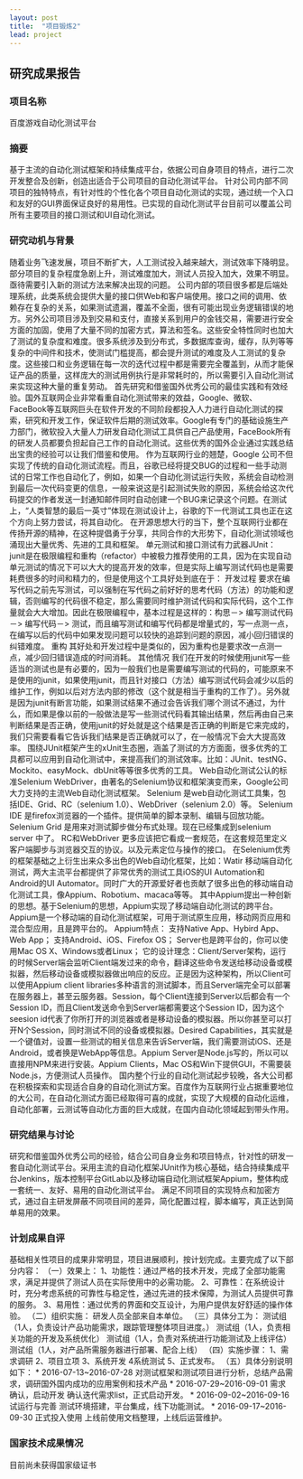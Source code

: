 ```yaml
---
layout: post
title:  "项目锻炼2"
lead: project
---
```


## 研究成果报告

### 项目名称
百度游戏自动化测试平台
### 摘要
基于主流的自动化测试框架和持续集成平台，依据公司自身项目的特点，进行二次开发整合及创新，创造出适合于公司项目的自动化测试平台。
针对公司内部不同项目的独特特点，有针对性的个性化各个项目自动化测试的实现，通过统一个入口和友好的GUI界面保证良好的易用性。已实现的自动化测试平台目前可以覆盖公司所有主要项目的接口测试和UI自动化测试。
### 研究动机与背景	
随着业务飞速发展，项目不断扩大，人工测试投入越来越大，测试效率下降明显。部分项目的复杂程度急剧上升，测试难度加大，测试人员投入加大，效果不明显。亟待需要引入新的测试方法来解决出现的问题。
公司内部的项目很多都是后端处理系统，此类系统会提供大量的接口供Web和客户端使用。接口之间的调用、依赖存在复杂的关系，如果测试遗漏，覆盖不全面，很有可能出现业务逻辑错误的地方。另外公司项目涉及到交易和支付，直接关系到用户的金钱交易，需要进行安全方面的加固，使用了大量不同的加密方式，算法和签名。这些安全特性同时也加大了测试的复杂度和难度。很多系统涉及到分布式，多数据库查询，缓存，队列等等复杂的中间件和技术，使测试门槛提高，都会提升测试的难度及人工测试的复杂度。这些接口和业务逻辑在每一次的迭代过程中都是需要完全覆盖到，从而才能保证产品的质量，这样庞大的测试用例执行是非常耗时的，所以需要引入自动化测试来实现这种大量的重复劳动。
首先研究和借鉴国外优秀公司的最佳实践和有效经验。国外互联网企业非常看重自动化测试带来的效益，Google、微软、FaceBook等互联网巨头在软件开发的不同阶段都投入人力进行自动化测试的探索，研究和开发工作，保证软件后期的测试效率。Google有专门的基础设施生产力部门，微软投入大量人力研发自动化测试工具供自己产品使用，FaceBook所有的研发人员都要负担起自己工作的自动化测试。这些优秀的国外企业通过实践总结出宝贵的经验可以让我们借鉴和使用。
作为互联网行业的翘楚，Google 公司不但实现了传统的自动化测试流程。而且，谷歌已经将提交BUG的过程和一些手动测试的日常工作也自动化了，例如，如果一个自动化测试运行失败，系统会自动检测到最后一次代码变更的信息，一般来说这是引起测试失败的原因，系统会给这次代码提交的作者发送一封通知邮件同时自动创建一个BUG来记录这个问题。在测试上，“人类智慧的最后一英寸”体现在测试设计上，谷歌的下一代测试工具也正在这个方向上努力尝试，将其自动化。
在开源思想大行的当下，整个互联网行业都在传扬开源的精神，在这种提倡勇于分享，共同合作的大形势下，自动化测试领域也涌现出大量优秀、先进的工具和框架。
单元测试和接口测试有力武器JUnit：
junit是在极限编程和重构（refactor）中被极力推荐使用的工具，因为在实现自动单元测试的情况下可以大大的提高开发的效率，但是实际上编写测试代码也是需要耗费很多的时间和精力的，但是使用这个工具好处到底在于：
开发过程
要求在编写代码之前先写测试，可以强制在写代码之前好好的思考代码（方法）的功能和逻辑，否则编写的代码很不稳定，那么需要同时维护测试代码和实际代码，这个工作量就会大大增加。因此在极限编程中，基本过程是这样的：构思－> 编写测试代码－> 编写代码－> 测试，而且编写测试和编写代码都是增量式的，写一点测一点，在编写以后的代码中如果发现问题可以较快的追踪到问题的原因，减小回归错误的纠错难度。
重构
其好处和开发过程中是类似的，因为重构也是要求改一点测一点，减少回归错误造成的时间消耗。
其他情况
我们在开发的时候使用junit写一些适当的测试也是有必要的，因为一般我们也是需要编写测试的代码的，可能原来不是使用的junit，如果使用junit，而且针对接口（方法）编写测试代码会减少以后的维护工作，例如以后对方法内部的修改（这个就是相当于重构的工作了）。另外就是因为junit有断言功能，如果测试结果不通过会告诉我们哪个测试不通过，为什么，而如果是像以前的一般做法是写一些测试代码看其输出结果，然后再由自己来判断结果是否正确，使用junit的好处就是这个结果是否正确的判断是它来完成的，我们只需要看看它告诉我们结果是否正确就可以了，在一般情况下会大大提高效率。
围绕JUnit框架产生的xUnit生态圈，涵盖了测试的方方面面，很多优秀的工具都可以应用到自动化测试中，来提高我们的测试效率。比如：JUnit、testNG、Mockito、easyMock、dbUnit等等很多优秀的工具。
Web自动化测试公认的标准Selenium WebDriver，由著名的Selenium协议和框架演变而来，Google公司大力支持的主流Web自动化测试框架。
Selenium 是web自动化测试工具集，包括IDE、Grid、RC（selenium 1.0）、WebDriver（selenium 2.0）等。
Selenium IDE 是firefox浏览器的一个插件。提供简单的脚本录制、编辑与回放功能。
Selenium Grid 是用来对测试脚步做分布式处理。现在已经集成到selenium server 中了。
RC和WebDriver 更多应该把它看成一套规范，在这套规范里定义客户端脚步与浏览器交互的协议。以及元素定位与操作的接口。
在Selenium优秀的框架基础之上衍生出来众多出色的Web自动化框架，比如：Watir
移动端自动化测试，两大主流平台都提供了非常优秀的测试工具iOS的UI Automation和Android的UI Automator。同时广大的开源爱好者也贡献了很多出色的移动端自动化测试工具，像Appium、Robotium、macaca等等。
其中Appium提出一种创新的思想。基于Selenium的思想，Appium实现了移动端自动化测试的跨平台。
Appium是一个移动端的自动化测试框架，可用于测试原生应用，移动网页应用和混合型应用，且是跨平台的。
Appium特点：
支持Native App、Hybird App、Web App；
支持Android、iOS、Firefox OS；
Server也是跨平台的，你可以使用Mac OS X、Windows或者Linux；
它的设计理念：Client/Server架构，运行的时候Server端会监听Client端发过来的命令，翻译这些命令发送给移动设备或模拟器，然后移动设备或模拟器做出响应的反应。正是因为这种架构，所以Client可以使用Appium client libraries多种语言的测试脚本，而且Server端完全可以部署在服务器上，甚至云服务器。Session，每个Client连接到Server以后都会有一个Session ID，而且Client发送命令到Server端都需要这个Session ID，因为这个seesion id代表了你所打开的浏览器或者是移动设备的模拟器。所以你甚至可以打开N个Session，同时测试不同的设备或模拟器。Desired Capabilities，其实就是一个键值对，设置一些测试的相关信息来告诉Server端，我们需要测试iOS、还是Android，或者换是WebApp等信息。Appium Server是Node.js写的，所以可以直接用NPM来进行安装。Appium Clients，Mac OS和Win下提供GUI，不需要装Node.js，方便测试人员操作。
国内整个行业的自动化测试起步较晚，各大公司都在积极探索和实现适合自身的自动化测试方案。百度作为互联网行业占据重要地位的大公司，在自动化测试方面已经取得可喜的成就，实现了大规模的自动化运维，自动化部署，云测试等自动化方面的巨大成就，在国内自动化领域起到带头作用。
### 研究结果与讨论
研究和借鉴国外优秀公司的经验，结合公司自身业务和项目特点，针对性的研发一套自动化测试平台。采用主流的自动化框架JUnit作为核心基础，结合持续集成平台Jenkins，版本控制平台GitLab以及移动端自动化测试框架Appium，整体构成一套统一、友好、易用的自动化测试平台。
满足不同项目的实现特点和加密方式，通过自主研发屏蔽不同项目间的差异，简化配置过程，脚本编写，真正达到简单易用的效果。
### 计划成果自评
基础相关性项目的成果非常明显，项目进展顺利，按计划完成。主要完成了以下部分内容：
（一）效果上：
1、功能性：通过严格的技术开发，完成了全部功能需求，满足并提供了测试人员在实际使用中的必需功能。
2、可靠性：在系统设计时，充分考虑系统的可靠性与稳定性，通过先进的技术保障，为测试人员提供可靠的服务。
3、易用性：通过优秀的界面和交互设计，为用户提供友好舒适的操作体验。
（二）组织实施：
研发人员全部来自本单位。
（三）具体分工为：
测试组（1人，负责设计产品功能需求，跟踪管理整体项目进度。）
测试组（1人，负责相关功能的开发及系统优化）
测试组（1人，负责对系统进行功能测试及上线评估）
测试组（1人，对产品所需服务器进行部署、配合上线）
（四）实施步骤：
    1、需求调研 2、项目立项 3、系统开发 4系统测试 5、正式发布。
（五）具体分别说明如下：
    * 2016-07-13~2016-07-28		对测试框架和测试项目进行分析，总结产品需求，调研国外国内成功的应用案例和技术产品
    * 2016-07-29~2016-09-01	 需求确认，启动开发
    确认迭代需求list，正式启动开发。
    * 2016-09-02~2016-09-16	 试运行与完善
    测试环境搭建，平台集成，线下功能测试。
    * 2016-09-17~2016-09-30		正式投入使用
    上线前使用文档整理，上线后运营维护。
### 国家技术成果情况
目前尚未获得国家级证书
